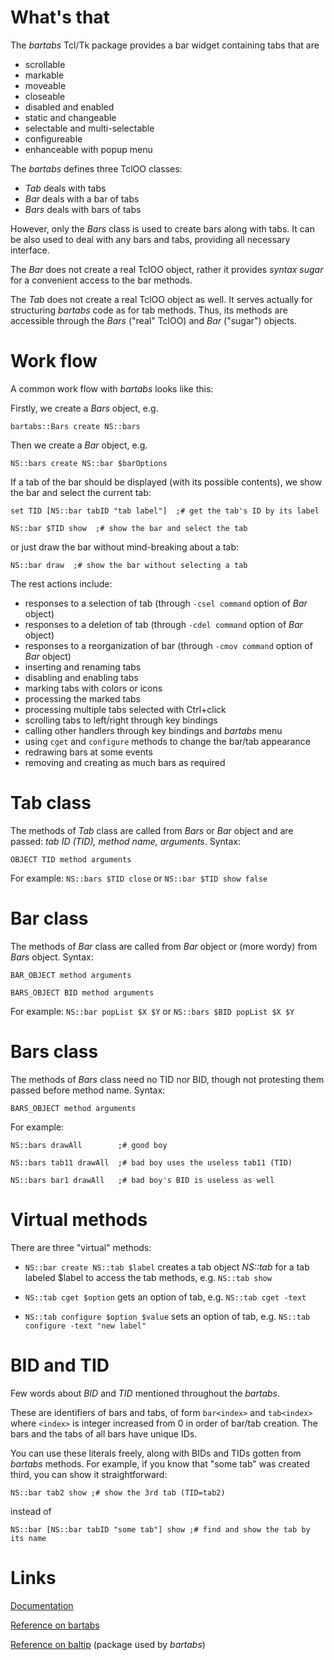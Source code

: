 # What's that

The *bartabs* Tcl/Tk package provides a bar widget containing tabs that are

  - scrollable
  - markable
  - moveable
  - closeable
  - disabled and enabled
  - static and changeable
  - selectable and multi-selectable
  - configureable
  - enhanceable with popup menu

The *bartabs* defines three TclOO classes:
  - *Tab* deals with tabs
  - *Bar* deals with a bar of tabs
  - *Bars* deals with bars of tabs

However, only the *Bars* class is used to create bars along with tabs. It can be also used to deal with any bars and tabs, providing all necessary interface.

The *Bar* does not create a real TclOO object, rather it provides *syntax sugar* for a convenient access to the bar methods.

The *Tab* does not create a real TclOO object as well. It serves actually for structuring *bartabs* code as for tab methods. Thus, its methods are accessible through the *Bars* ("real" TclOO) and *Bar* ("sugar") objects.

# Work flow

A common work flow with *bartabs* looks like this:

Firstly, we create a *Bars* object, e.g.

 `bartabs::Bars create NS::bars`

Then we create a *Bar* object, e.g.

 `NS::bars create NS::bar $barOptions`

If a tab of the bar should be displayed (with its possible contents), we show the bar and select the current tab:

  `set TID [NS::bar tabID "tab label"]  ;# get the tab's ID by its label`

  `NS::bar $TID show  ;# show the bar and select the tab`

or just draw the bar without mind-breaking about a tab:

  `NS::bar draw  ;# show the bar without selecting a tab`

The rest actions include:

  - responses to a selection of tab (through `-csel command` option of *Bar* object)
  - responses to a deletion of tab (through `-cdel command` option of *Bar* object)
  - responses to a reorganization of bar (through `-cmov command` option of *Bar* object)
  - inserting and renaming tabs
  - disabling and enabling tabs
  - marking tabs with colors or icons
  - processing the marked tabs
  - processing multiple tabs selected with Ctrl+click
  - scrolling tabs to left/right through key bindings
  - calling other handlers through key bindings and *bartabs* menu
  - using `cget` and `configure` methods to change the bar/tab appearance
  - redrawing bars at some events
  - removing and creating as much bars as required

# Tab class

The methods of *Tab* class are called from *Bars* or *Bar* object
 and are passed: *tab ID (TID), method name, arguments*. Syntax:

`OBJECT TID method arguments`

For example: `NS::bars $TID close` or `NS::bar $TID show false`

# Bar class

The methods of *Bar* class are called from *Bar* object or (more wordy) from *Bars* object. Syntax:

`BAR_OBJECT method arguments`

`BARS_OBJECT BID method arguments`

For example: `NS::bar popList $X $Y` or `NS::bars $BID popList $X $Y`

# Bars class

The methods of *Bars* class need no TID nor BID, though not protesting them passed before method name. Syntax:

`BARS_OBJECT method arguments`

For example:

`NS::bars drawAll        ;# good boy`

`NS::bars tab11 drawAll  ;# bad boy uses the useless tab11 (TID)`

`NS::bars bar1 drawAll   ;# bad boy's BID is useless as well`

# Virtual methods

There are three "virtual" methods:

* `NS::bar create NS::tab $label` creates a tab object *NS::tab* for a tab labeled $label to access the tab methods, e.g. `NS::tab show`

* `NS::tab cget $option` gets an option of tab, e.g. `NS::tab cget -text`

* `NS::tab configure $option $value` sets an option of tab, e.g. `NS::tab configure -text "new label"`

# BID and TID

Few words about *BID* and *TID* mentioned throughout the *bartabs*.

These are identifiers of bars and tabs, of form `bar<index>` and `tab<index>` where `<index>` is integer increased from 0 in order of bar/tab creation. The bars and the tabs of all bars have unique IDs.

You can use these literals freely, along with BIDs and TIDs gotten from *bartabs* methods. For example, if you know that "some tab" was created third, you can show it straightforward:

  `NS::bar tab2 show ;# show the 3rd tab (TID=tab2)`

instead of

  `NS::bar [NS::bar tabID "some tab"] show ;# find and show the tab by its name`

# Links

[Documentation](https://aplsimple.github.io/en/tcl/bartabs)

[Reference on bartabs](https://aplsimple.github.io/en/tcl/bartabs/bartabs.html)

[Reference on baltip](https://aplsimple.github.io/en/tcl/baltip/baltip.html) (package used by *bartabs*)
